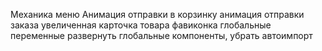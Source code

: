 Механика меню
Анимация отправки в корзинку
анимация отправки заказа
увеличенная карточка товара
фавиконка
глобальные переменные
развернуть глобальные компоненты, убрать автоимпорт
